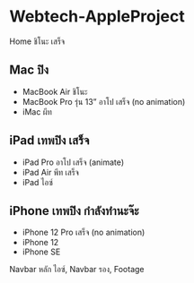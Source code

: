 # Webtech-AppleProject

Home ชิโนะ เสร็จ

## Mac ปิง

- MacBook Air ชิโนะ
- MacBook Pro รุ่น 13” อาโป เสร็จ (no animation)
- iMac ผีท

## iPad เทพปิง เสร็จ

- iPad Pro อาโป เสร็จ (animate)
- iPad Air พีท เสร็จ
- iPad ไอซ์

## iPhone เทพปิง กำลังทำนะจ๊ะ

- iPhone 12 Pro เสร็จ (no animation)
- iPhone 12
- iPhone SE

Navbar หลัก ไอซ์, Navbar รอง, Footage
